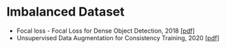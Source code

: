 # Imbalanced Dataset
* Focal loss - Focal Loss for Dense Object Detection, 2018 [[pdf]](https://github.com/zhangyuanxun/MLReadings/blob/master/06.%20Optimization/03.%20Paper/Focal%20Loss%20for%20Dense%20Object%20Detection.pdf)
* Unsupervised Data Augmentation for Consistency Training, 2020 [[pdf]](https://github.com/zhangyuanxun/MLReadings/blob/master/06.%20Optimization/03.%20Paper/Unsupervised%20Data%20Augmentation%20for%20Consistency%20Training.pdf)
